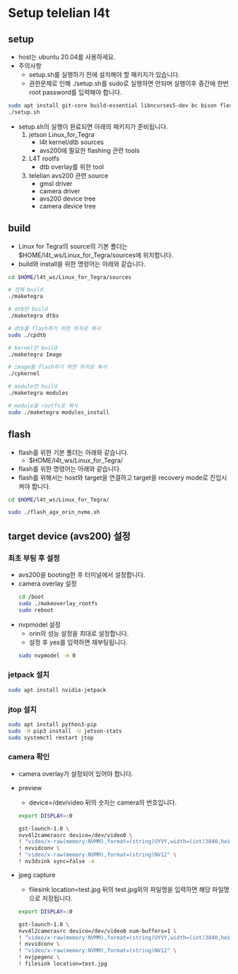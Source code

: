 # Setup telelian l4t

## setup
- host는 ubuntu 20.04를 사용하세요.
- 주의사항
    - setup.sh를 실행하기 전에 설치해야 할 패키지가 있습니다.
    - 권한문제로 인해 ./setup.sh를 sudo로 실행하면 안되며 실행이후 중간에 한번 root password를 입력해야 합니다.

```bash
sudo apt install git-core build-essential libncurses5-dev bc bison flex libssl-dev fakeroot device-tree-compiler
./setup.sh
```

- setup.sh의 실행이 완료되면 아래의 패키지가 준비됩니다.
    1. jetson Linux_for_Tegra
        - l4t kernel/dtb sources
        - avs200에 필요한 flashing 관련 tools       
    2. L4T rootfs
        - dtb overlay를 위한 tool
    3. telelian avs200 관련 source
        - gmsl driver
        - camera driver
        - avs200 device tree
        - camera device tree
    
## build
- Linux for Tegra의 source의 기본 폴더는 $HOME/l4t_ws/Linux_for_Tegra/sources에 위치합니다.
- build와 install을 위한 명령어는 아래와 같습니다.
```bash
cd $HOME/l4t_ws/Linux_for_Tegra/sources

# 전체 build
./maketegra

# dtb만 build
./maketegra dtbs

# dtb를 flash하기 위한 위치로 복사
sudo ./cpdtb

# kernel만 build
./maketegra Image

# image를 flash하기 위한 위치로 복사
./cpkernel

# module만 build
./maketegra modules

# module을 rootfs로 복사
sudo ./maketegra modules_install

```

## flash
- flash를 위한 기본 폴더는 아래와 같습니다.
    - $HOME/l4t_ws/Linux_for_Tegra/
- flash를 위한 명령어는 아래와 같습니다.
- flash를 위해서는 host와 target을 연결하고 target을 recovery mode로 진입시켜야 합니다.
```bash
cd $HOME/l4t_ws/Linux_for_Tegra/

sudo ./flash_agx_orin_nvme.sh
```

## target device (avs200) 설정

### 최초 부팅 후 설정 
- avs200을 booting한 후 터미널에서 설정합니다.
- camera overlay 설정
    ```bash
    cd /boot
    sudo ./makeoverlay_rootfs
    sudo reboot
    ```
- nvpmodel 설정
    - orin의 성능 설정을 최대로 설정합니다.
    - 설정 후 yes를 입력하면 재부팅됩니다.
    ```bash
    sudo nvpmodel -m 0
    ```

### jetpack 설치
```bash
sudo apt install nvidia-jetpack
```

### jtop 설치
```bash
sudo apt install python3-pip
sudo -H pip3 install -U jetson-stats
sudo systemctl restart jtop
```

### camera 확인
- camera overlay가 설정되어 있어야 합니다.

- preview
    - device=/dev/video 뒤의 숫자는 camera의 번호입니다.
    ```bash
    export DISPLAY=:0

    gst-launch-1.0 \
    nvv4l2camerasrc device=/dev/video0 \
    ! "video/x-raw(memory:NVMM),format=(string)UYVY,width=(int)3840,height=(int)2160,framerate=(fraction)30/1" \
    ! nvvidconv \
    ! "video/x-raw(memory:NVMM),format=(string)NV12" \
    ! nv3dsink sync=false -e
    ```

- jpeg capture
    - filesink location=test.jpg 뒤의 test.jpg외의 파일명을 입력하면 해당 파일명으로 저장됩니다.
    ```bash 
    export DISPLAY=:0
    
    gst-launch-1.0 \
    nvv4l2camerasrc device=/dev/video0 num-buffers=1 \
    ! "video/x-raw(memory:NVMM),format=(string)UYVY,width=(int)3840,height=(int)2160,framerate=(fraction)30/1" \
    ! nvvidconv \
    ! "video/x-raw(memory:NVMM),format=(string)NV12" \
    ! nvjpegenc \
    ! filesink location=test.jpg
    ```

